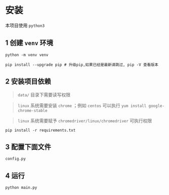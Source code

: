 # 安装

本项目使用 `python3`

## 1 创建 `venv` 环境

```
python -m venv venv

pip install --upgrade pip # 升级pip,如果已经是最新请跳过, pip -V 查看版本
```


## 2 安装项目依赖

> `data/` 目录下需要读写权限

> `linux` 系统需要安装 `chrome` ；例如 `centos` 可以执行 `yum install google-chrome-stable`

> `linux` 系统需要赋予 `chromedriver/linux/chromedriver` 可执行权限

```
pip install -r requirements.txt
```

## 3 配置下面文件

```
config.py
```

## 4 运行

```
python main.py
```